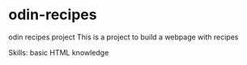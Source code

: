 # odin-recipes

odin recipes project
This is a project to build a webpage with recipes

Skills: basic HTML knowledge
